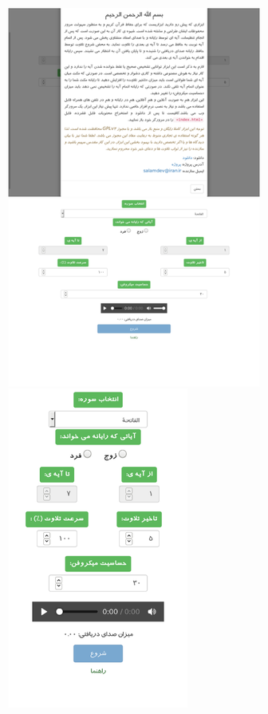 <img src="screenshot3.png" alt="Drawing" style="width: 1024px;border-width: thin;"/>
<img src="screenshot2.png" alt="Drawing" style="width: 1024px;border-width: thin;"/>
<img src="screenshot1.png" alt="Drawing" style="width: 360px;border-width: thin;"/>

